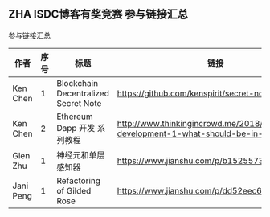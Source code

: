## ZHA ISDC博客有奖竞赛 参与链接汇总


参与链接汇总

作者 | 序号 | 标题 | 链接 |
-- | -- | -- | -- |
Ken Chen|1|Blockchain Decentralized Secret Note|<https://github.com/kenspirit/secret-note>|
Ken Chen|2|Ethereum Dapp 开发 系列教程|<http://www.thinkingincrowd.me/2018/02/25/dapp-development-1-what-should-be-in-blockchain/>|
Glen Zhu|1|神经元和单层感知器|<https://www.jianshu.com/p/b15255735490/>|
Jani Peng|1|Refactoring of Gilded Rose|<https://www.jianshu.com/p/dd52eec6a8a5>|


